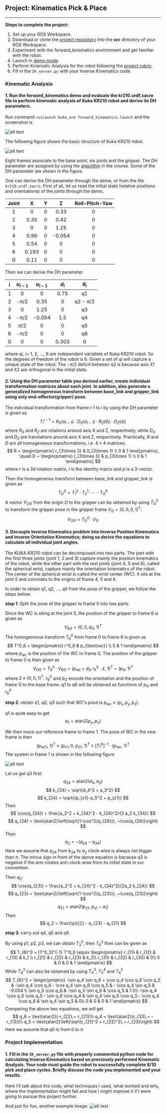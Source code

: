 ## Project: Kinematics Pick & Place
---


**Steps to complete the project:**  


1. Set up your ROS Workspace.
2. Download or clone the [project repository](https://github.com/udacity/RoboND-Kinematics-Project) into the ***src*** directory of your ROS Workspace.  
3. Experiment with the forward_kinematics environment and get familiar with the robot.
4. Launch in [demo mode](https://classroom.udacity.com/nanodegrees/nd209/parts/7b2fd2d7-e181-401e-977a-6158c77bf816/modules/8855de3f-2897-46c3-a805-628b5ecf045b/lessons/91d017b1-4493-4522-ad52-04a74a01094c/concepts/ae64bb91-e8c4-44c9-adbe-798e8f688193).
5. Perform Kinematic Analysis for the robot following the [project rubric](https://review.udacity.com/#!/rubrics/972/view).
6. Fill in the `IK_server.py` with your Inverse Kinematics code.


[//]: # (Image References)

[image1]: ./misc_images/misc1.png
[image2]: ./misc_images/misc3.png
[image3]: ./misc_images/misc2.png
[img_kin]: ./misc_images/kinematics_demo.png
[img_DH]: ./misc_images/joint_frame.png
[img_ik]: ./misc_images/ik.png



### Kinematic Analysis
#### 1. Run the forward_kinematics demo and evaluate the kr210.urdf.xacro file to perform kinematic analysis of Kuka KR210 robot and derive its DH parameters.

Run command `roslaunch kuka_arm forward_kinematics.launch` and the screenshot is

![alt text][img_kin]

The following figure shows the basic structure of Kuka KR210 robot.

![alt text][img_DH]

Eight frames associate to the base point, six joints and the gripper. The DH parameter are assigned by using the [algorithm](https://classroom.udacity.com/nanodegrees/nd209/parts/7b2fd2d7-e181-401e-977a-6158c77bf816/modules/8855de3f-2897-46c3-a805-628b5ecf045b/lessons/87c52cd9-09ba-4414-bc30-24ae18277d24/concepts/2f59c902-9c32-4b26-9e52-5e495ec14dba) in the course. Some of the DH parameter are shown in the figure.

One can derive the DH parameter through the demo, or from the file `kr210.urdf.xacro`. First of all, let us read the initial state (relative positions and orientations) of the joints through the demo,

| Joint |   X   | Y |    Z   | Roll-Pitch-Yaw |
|:-----:|:-----:|:-:|:------:|:--------------:|
|   1   |   0   | 0 |  0.33  |        0       |
|   2   |  0.35 | 0 |  0.42  |        0       |
|   3   |   0   | 0 |  1.25  |        0       |
|   4   |  0.96 | 0 | -0.054 |        0       |
|   5   |  0.54 | 0 |    0   |        0       |
|   6   | 0.193 | 0 |    0   |        0       |
|   G   |  0.11 | 0 |    0   |        0       |

Then we can derive the DH parameter

| i | $\alpha_{i-1}$ | $a_{i-1}$ | $d_i$ | $\theta_i$ |
|:-:|:-------------:|:---------:|:-----:|:---------:|
| 1 |       0       |     0     |  0.75 |     q1    |
| 2 |     -$\pi$/2     |    0.35   |   0   | q2 - $\pi$/2 |
| 3 |       0       |    1.25   |   0   |     q3    |
| 4 |     -$\pi$/2     |   -0.054   |  1.5  |     q4    |
| 5 |      $\pi$/2     |     0     |   0   |     q5    |
| 6 |     -$\pi$/2     |     0     |   0   |     q6    |
| G |       0       |     0     | 0.303 |     0     |

where qi, i= 1, 2, ..., 6 are independent variables of Kuka KR210 robot. So the degrees of freedom of the robot is 6. Given a set of qi will capture a unique state of the robot. The $-\pi/2$ deficit between q2 is because axis X1 and X2 are orthogonal in the initial state.

#### 2. Using the DH parameter table you derived earlier, create individual transformation matrices about each joint. In addition, also generate a generalized homogeneous transform between base_link and gripper_link using only end-effector(gripper) pose.

The individual transformation from frame i-1 to i by using the DH parameter is given as
$$T^{i-1}_i = R_X(\alpha_{i-1})\cdot D_X(a_{i-1})\cdot R_Z(\theta_i)\cdot D_Z(d_i)$$
where $R_X$ and $R_Z$ are rotations around axis X and Z, respectively, while $D_X$ and $D_Z$ are translations around axis X and Z, respectively. Practically, $R$ and $D$ are all homogeneous transformations, i.e. $4\times 4$ matrices.
$$
R = \begin{pmatrix}
r_{3\times 3} & 0_{3\times 1} \\
0 & 1
\end{pmatrix}, \quad
D = \begin{pmatrix}
I_{3\times 3} & p_{3\times 1} \\
0 & 1
\end{pmatrix}
$$
where $r$ is a 3d rotation matrix, $I$ is the identity matrix and $p$ is a 3-vector.

Then the homogeneous transform between base_link and gripper_link is given as
$$T^{0}_G = T^0_1\cdot T^1_2 \cdot~\cdots~\cdot T^6_G$$
A vector $V_{OG}$ from the origin $O$ to the gripper can be obtained by using $T^0_G$ to transform the gripper pose in the gripper frame $V_G = (0,0,0,1)^T$:
$$V_{OG} = T^0_G\cdot V_G$$



#### 3. Decouple Inverse Kinematics problem into Inverse Position Kinematics and inverse Orientation Kinematics; doing so derive the equations to calculate all individual joint angles.

The KUKA KR210 robot can be decomposed into two parts. The part with the first three joints (joint 1, 2 and 3) capture mainly the position kinematics of the robot, while the other part with the rest joints (joint 4, 5 and 6), called the spherical wrist, capture mainly the orientation kinematics of the robot. The center of the spherical wrist is called the wrist center (WC). It sits at the joint 5 and coincides to the origins of frame 4, 5 and 6.

In order to obtain q1, q2, ..., q6 from the pose of the gripper, we follow the steps below:

__step 1__: Split the pose of the gripper to frame 0 into two parts.

Since the WC is siting at the joint 5, the position of the gripper to frame 6 is given as
$$
V_{6G} = (0,0,d_G,1)^T
$$
The homogeneous transform $T^0_6$ from frame 0 to frame 6 is given as
$$
T^0_6 =
\begin{pmatrix}
r^0_6 & p_{\text{wc}} \\
0 & 1
\end{pmatrix}
$$
where $p_{\text{wc}}$ is the position of the WC to frame 0.
The position of the gripper to frame 0 is then given as
$$
V_{OG} = T^0_6\cdot V_{6G} = \left(p_{\text{wc}} + d_G ~r_6^0\cdot \hat{z}, ~1\right)^T = (p_{G}, 1)^T
$$
where $\hat{z}\equiv (0,0,1)^T$. $r_6^0$ and $p_G$ encode the orientation and the position of frame G to the base frame. q1 to q6 will be obtained as functions of $p_G$ and $r_6^0$

__step 2__: obtain q1, q2, q3 such that WC's pose is $p_{\text{wc}}\equiv (p_x, p_y, p_z)$.

q1 is quite easy to get
$$
q_1 = \text{atan2}(p_y, p_x)
$$

We then move our reference frame to frame 1. The pose of WC in the new frame is then
$$
(p_{\text{wc}1}, ~1)^T \equiv (p_{x1}, 0,~ p_{z1},~ 1)^T  \equiv [T_1^0]^{-1}\cdot (p_{\text{wc}}, ~1)^T
$$
The system in frame 1 is shown in the following figure

![alt text][img_ik]

Let us get q3 first:
$$
q_{34} = \text{atan2}(d_4, a_3)
$$
$$
k_{34} = \sqrt{d_4^2 + a_3^2}
$$
$$
k_{24} = \sqrt{(p_{x1}-a_1)^2 + p_{z1}}
$$
Then
$$
\cos(q_{24}) = \frac{a_2^2 + k_{34}^2 - k_{24}^2}{2 a_2 k_{34}}
$$
$$
q_{24} = \text{atan2}\left(\sqrt{1-\cos^2(q_{24})}, ~\cos(q_{24})\right)
$$
Then
$$
q_3 = - (q_{24} - q_{34})
$$
Here we assume that $q_{24}$ from $k_{34}$ to $a_2$ clock-wise is always not bigger than $\pi$. The minus sign in front of the above equation is because q3 is negative if the arm rotates anti-clock-wise from its initial state in our convention.

Then $q_2$:
$$
\cos(q_{23}) = \frac{a_2^2 + k_{24}^2 - k_{34}^2}{2a_2 k_{24}}
$$
$$
q_{23} = \text{atan2}\left(\sqrt{1-\cos^2(q_{23})}, ~\cos(q_{23})\right)
$$
$$
q_{21} = \text{atan2}(p_{z1},~ p_{x1}-a_1)
$$
Then
$$
q_2 = \frac{\pi}{2} - q_{23} - q_{21}
$$

__step 3__: carry out q4, q5 and q6.

By using p1, p2, p3, we can obtain $T^0_3$, then $T_{6}^3$ then can be given as
$$
T_{6}^3 = [T^0_3]^{-1} T^0_6 \equiv
\begin{pmatrix}
r_{11} & r_{12} & r_{13}  & k_1  \\
r_{21} & r_{22} & r_{23} & k_2\\
r_{31} & r_{32} & r_{33} & 0\\
0 & 0 & 0 & 1
\end{pmatrix}
$$
While $T_{6}^3$ can also be obtained by using $T^3_4$, $T^4_5$ and $T^5_6$
$$
T_{6}^3 =
\begin{pmatrix}
-\sin q_4 \sin q_6 + \cos q_4  \cos q_6 \cos q_5 & -\sin q_4 \cos q_6 -  \cos q_4 \sin q_6  \cos q_5 & - \cos q_4 \sin q_5  & -0.054  \\
\sin q_5  \cos q_6 & -\sin q_5 \sin q_6 & \cos q_5 & 1.5\\
-\sin q_4 \cos q_6 \cos q_5 - \sin q_6 \cos q_4 & \sin q_4 \sin q_6 \cos q_5 - \cos q_4 \cos q_6 & \sin q_4 \sin q_5 & 0\\
0 & 0 & 0 & 1
\end{pmatrix}
$$
Comparing the above two equations, we will get
$$
q_6 = \text{atan2}(-r_{22},~ r_{21})\\
q_4 = \text{atan2}(r_{33},~ -r_{13})\\
q_5 = \text{atan2}\left(\sqrt{r_{21}^2 + r_{22}^2},~ r_{23}\right)
$$
Here we assume that q5 is from 0 to $\pi$.


### Project Implementation

#### 1. Fill in the `IK_server.py` file with properly commented python code for calculating Inverse Kinematics based on previously performed Kinematic Analysis. Your code must guide the robot to successfully complete 8/10 pick and place cycles. Briefly discuss the code you implemented and your results.


Here I'll talk about the code, what techniques I used, what worked and why, where the implementation might fail and how I might improve it if I were going to pursue this project further.  


And just for fun, another example image:
![alt text][image3]
